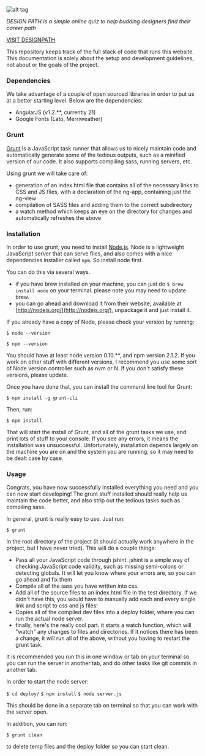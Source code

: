 ![alt tag](http://designpath.me/images/logo-full.png)


*DESIGN PATH is a simple online quiz to help budding designers find their career path*

[VISIT DESIGNPATH](http://designpath.me/)

This repository keeps track of the full stack of code that runs this website. This documentation is solely about the setup and development guidelines, not about or the goals of the project.

### Dependencies
We take advantage of a couple of open sourced libraries in order to put us at a better starting level. Below are the dependencies:

+ AngularJS (v1.2.**, currently 21)
+ Google Fonts (Lato, Merriweather)

### Grunt
[Grunt](http://gruntjs.com/) is a JavaScript task runner that allows us to nicely maintain code and automatically generate some of the tedious outputs, such as a minified version of our code. It also supports compiling sass, running servers, etc.

Using grunt we will take care of:

+ generation of an index.html file that contains all of the necessary links to CSS and JS files, with a declaration of the ng-app, containing just the ng-view
+ compilation of SASS files and adding them to the correct subdirectory
+ a watch method which keeps an eye on the directory for changes and automatically refreshes the above

### Installation
In order to use grunt, you need to install [Node.js](http://nodejs.org/). Node is a lightweight JavaScript server that can serve files, and also comes with a nice dependencies installer called `npm`. So install node first.

You can do this via several ways.

+ if you have brew installed on your machine, you can just do `$ brew install node` on your terminal. please note you may need to update brew.
+ you can go ahead and download it from their website, available at [http://nodejs.org/](http://nodejs.org/), unpackage it and just install it.

If you already have a copy of Node, please check your version by running:

`$ node --version`

`$ npm --version`

You should have at least node version 0.10.**, and npm version 2.1.2. If you work on other stuff with different versions, I recommend you use some sort of Node version controller such as nvm or N. If you don't satisfy these versions, please update.

Once you have done that, you can install the command line tool for Grunt:

`$ npm install -g grunt-cli`


Then, run:

`$ npm install`

That will start the install of Grunt, and all of the grunt tasks we use, and print lots of stuff to your console. If you see any errors, it means the installation was unsuccessful. Unfortunately, installation depends largely on the machine you are on and the system you are running, so it may need to be dealt case by case.


### Usage
Congrats, you have now successfully installed everything you need and you can now start developing! The grunt stuff installed should really help us maintain the code better, and also strip out the tedious tasks such as compiling sass.

In general, grunt is really easy to use. Just run:

`$ grunt`

In the root directory of the project (it should actually work anywhere in the project, but I have never tried). This will do a couple things:

+ Pass all your JavaScript code through jshint. jshint is a simple way of checking JavaScript code validity, such as missing semi-colons or detecting globals. It will let you know where your errors are, so you can go ahead and fix them
+ Compile all of the sass you have written into css.
+ Add all of the source files to an index.html file in the test directory. If we didn't have this, you would have to manually add each and every single link and script to css and js files!
+ Copies all of the compiled dev files into a deploy folder, where you can run the actual node server.
+ finally, here's the really cool part. it starts a watch function, which will "watch" any changes to files and directories. If it notices there has been a change, it will run all of the above, without you having to restart the grunt task. 

It is recommended you run this in one window or tab on your terminal so you can run the server in another tab, and do other tasks like git commits in another tab.

In order to start the node server:

`$ cd deploy/`
`$ npm install`
`$ node server.js`

This should be done in a separate tab on terminal so that you can work with the server open.

In addition, you can run:

`$ grunt clean`

to delete temp files and the deploy folder so you can start clean.




